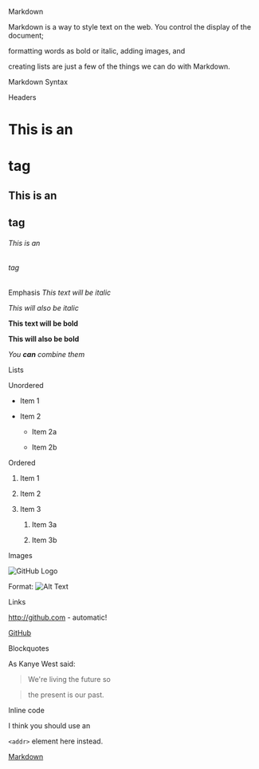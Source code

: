 Markdown

Markdown is a way to style text on the web. You control the display of the document;

formatting words as bold or italic, adding images, and

creating lists are just a few of the things we can do with Markdown.

Markdown Syntax

Headers
# This is an <h1> tag
  
## This is an <h2> tag
  
###### This is an <h6> tag
  
Emphasis
*This text will be italic*

_This will also be italic_

**This text will be bold**

__This will also be bold__

_You **can** combine them_

Lists

Unordered

* Item 1

* Item 2
  * Item 2a
  
  * Item 2b
  
Ordered

1. Item 1

1. Item 2

1. Item 3

   1. Item 3a
   
   1. Item 3b
   
Images

![GitHub Logo](/images/logo.png)

Format: ![Alt Text](url)

Links

http://github.com - automatic!

[GitHub](http://github.com)

Blockquotes

As Kanye West said:

> We're living the future so

> the present is our past.

Inline code

I think you should use an

`<addr>` element here instead.

[Markdown](https://kevpro718.github.io/Learning-Journal/)
